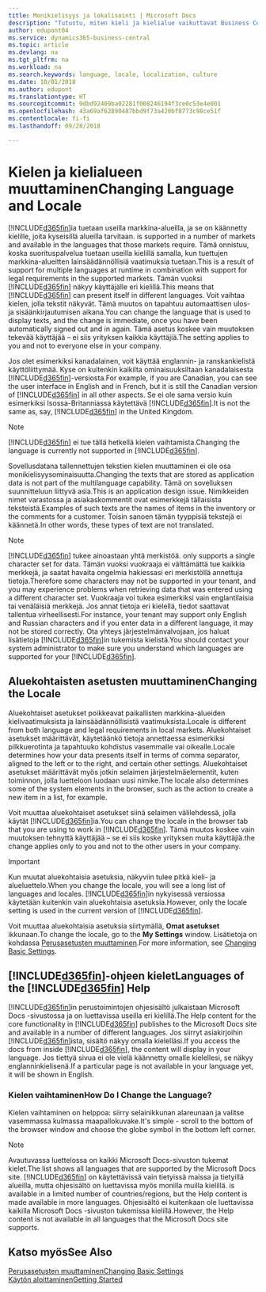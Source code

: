 ```yaml
---
title: Monikielisyys ja lokalisointi | Microsoft Docs
description: "Tutustu, miten kieli ja kielialue vaikuttavat Business Central -sovelluksen käyttökokemukseen."
author: edupont04
ms.service: dynamics365-business-central
ms.topic: article
ms.devlang: na
ms.tgt_pltfrm: na
ms.workload: na
ms.search.keywords: language, locale, localization, culture
ms.date: 10/01/2018
ms.author: edupont
ms.translationtype: HT
ms.sourcegitcommit: 9dbd92409ba02281f008246194f3ce0c53e4e001
ms.openlocfilehash: 43a69af62890487bbd9f73a420bf8773c98ce51f
ms.contentlocale: fi-fi
ms.lasthandoff: 09/28/2018

---
```

# <a name="changing-language-and-locale"></a><span data-ttu-id="50e4d-103">Kielen ja kielialueen muuttaminen</span><span class="sxs-lookup"><span data-stu-id="50e4d-103">Changing Language and Locale</span></span>
[!INCLUDE[d365fin](includes/d365fin_md.md)]<span data-ttu-id="50e4d-104">ia tuetaan useilla markkina-alueilla, ja se on käännetty kielille, joita kyseisillä alueilla tarvitaan.</span><span class="sxs-lookup"><span data-stu-id="50e4d-104"> is supported in a number of markets and available in the languages that those markets require.</span></span> <span data-ttu-id="50e4d-105">Tämä onnistuu, koska suorituspalvelua tuetaan useilla kielillä samalla, kun tuettujen markkina-alueitten lainsäädännöllisiä vaatimuksia tuetaan.</span><span class="sxs-lookup"><span data-stu-id="50e4d-105">This is a result of support for multiple languages at runtime in combination with support for legal requirements in the supported markets.</span></span> <span data-ttu-id="50e4d-106">Tämän vuoksi [!INCLUDE[d365fin](includes/d365fin_md.md)] näkyy käyttäjälle eri kielillä.</span><span class="sxs-lookup"><span data-stu-id="50e4d-106">This means that [!INCLUDE[d365fin](includes/d365fin_md.md)] can present itself in different languages.</span></span> <span data-ttu-id="50e4d-107">Voit vaihtaa kielen, jolla tekstit näkyvät. Tämä muutos on tapahtuu automaattisen ulos- ja sisäänkirjautumisen aikana.</span><span class="sxs-lookup"><span data-stu-id="50e4d-107">You can change the language that is used to display texts, and the change is immediate, once you have been automatically signed out and in again.</span></span> <span data-ttu-id="50e4d-108">Tämä asetus koskee vain muutoksen tekevää käyttäjää – ei siis yrityksen kaikkia käyttäjiä.</span><span class="sxs-lookup"><span data-stu-id="50e4d-108">The setting applies to you and not to everyone else in your company.</span></span>  

<span data-ttu-id="50e4d-109">Jos olet esimerkiksi kanadalainen, voit käyttää englannin- ja ranskankielistä käyttöliittymää. Kyse on kuitenkin kaikilta ominaisuuksiltaan kanadalaisesta [!INCLUDE[d365fin](includes/d365fin_md.md)]-versiosta.</span><span class="sxs-lookup"><span data-stu-id="50e4d-109">For example, if you are Canadian, you can see the user interface in English and in French, but it is still the Canadian version of [!INCLUDE[d365fin](includes/d365fin_md.md)] in all other aspects.</span></span> <span data-ttu-id="50e4d-110">Se ei ole sama versio kuin esimerkiksi Isossa-Britanniassa käytettävä [!INCLUDE[d365fin](includes/d365fin_md.md)].</span><span class="sxs-lookup"><span data-stu-id="50e4d-110">It is not the same as, say, [!INCLUDE[d365fin](includes/d365fin_md.md)] in the United Kingdom.</span></span>  

> [!NOTE]  
>  <span data-ttu-id="50e4d-111">[!INCLUDE[d365fin](includes/d365fin_md.md)] ei tue tällä hetkellä kielen vaihtamista.</span><span class="sxs-lookup"><span data-stu-id="50e4d-111">Changing the language is currently not supported in [!INCLUDE[d365fin](includes/d365fin_md.md)].</span></span>

<span data-ttu-id="50e4d-112">Sovellusdatana tallennettujen tekstien kielen muuttaminen ei ole osa monikielisyysominaisuutta.</span><span class="sxs-lookup"><span data-stu-id="50e4d-112">Changing the texts that are stored as application data is not part of the multilanguage capability.</span></span> <span data-ttu-id="50e4d-113">Tämä on sovelluksen suunnitteluun liittyvä asia.</span><span class="sxs-lookup"><span data-stu-id="50e4d-113">This is an application design issue.</span></span> <span data-ttu-id="50e4d-114">Nimikkeiden nimet varastossa ja asiakaskommentit ovat esimerkkejä tällaisista teksteistä.</span><span class="sxs-lookup"><span data-stu-id="50e4d-114">Examples of such texts are the names of items in the inventory or the comments for a customer.</span></span> <span data-ttu-id="50e4d-115">Toisin sanoen tämän tyyppisiä tekstejä ei käännetä.</span><span class="sxs-lookup"><span data-stu-id="50e4d-115">In other words, these types of text are not translated.</span></span>  

> [!NOTE]  
>  [!INCLUDE[d365fin](includes/d365fin_md.md)] <span data-ttu-id="50e4d-116">tukee ainoastaan yhtä merkistöä.</span><span class="sxs-lookup"><span data-stu-id="50e4d-116"> only supports a single character set for data.</span></span> <span data-ttu-id="50e4d-117">Tämän vuoksi vuokraaja ei välttämättä tue kaikkia merkkejä, ja saatat havaita ongelmia hakiessasi eri merkistöllä annettuja tietoja.</span><span class="sxs-lookup"><span data-stu-id="50e4d-117">Therefore some characters may not be supported in your tenant, and you may experience problems when retrieving data that was entered using a different character set.</span></span> <span data-ttu-id="50e4d-118">Vuokraaja voi tukea esimerkiksi vain englantilaisia tai venäläisiä merkkejä. Jos annat tietoja eri kielellä, tiedot saattavat tallentua virheellisesti.</span><span class="sxs-lookup"><span data-stu-id="50e4d-118">For instance, your tenant may support only English and Russian characters and if you enter data in a different language, it may not be stored correctly.</span></span> <span data-ttu-id="50e4d-119">Ota yhteys järjestelmänvalvojaan, jos haluat lisätietoja [!INCLUDE[d365fin](includes/d365fin_md.md)]in tukemista kielistä.</span><span class="sxs-lookup"><span data-stu-id="50e4d-119">You should contact your system administrator to make sure you understand which languages are supported for your [!INCLUDE[d365fin](includes/d365fin_md.md)].</span></span>  

## <a name="changing-the-locale"></a><span data-ttu-id="50e4d-120">Aluekohtaisten asetusten muuttaminen</span><span class="sxs-lookup"><span data-stu-id="50e4d-120">Changing the Locale</span></span>
<span data-ttu-id="50e4d-121">Aluekohtaiset asetukset poikkeavat paikallisten markkina-alueiden kielivaatimuksista ja lainsäädännöllisistä vaatimuksista.</span><span class="sxs-lookup"><span data-stu-id="50e4d-121">Locale is different from both language and legal requirements in local markets.</span></span> <span data-ttu-id="50e4d-122">Aluekohtaiset asetukset määrittävät, käytetäänkö tietoja annettaessa esimerkiksi pilkkuerotinta ja tapahtuuko kohdistus vasemmalle vai oikealle.</span><span class="sxs-lookup"><span data-stu-id="50e4d-122">Locale determines how your data presents itself in terms of comma separator, aligned to the left or to the right, and certain other settings.</span></span> <span data-ttu-id="50e4d-123">Aluekohtaiset asetukset määrittävät myös jotkin selaimen järjestelmäelementit, kuten toiminnon, jolla luetteloon luodaan uusi nimike.</span><span class="sxs-lookup"><span data-stu-id="50e4d-123">The locale also determines some of the system elements in the browser, such as the action to create a new item in a list, for example.</span></span>  

<span data-ttu-id="50e4d-124">Voit muuttaa aluekohtaiset asetukset siinä selaimen välilehdessä, jolla käytät [!INCLUDE[d365fin](includes/d365fin_md.md)]ia.</span><span class="sxs-lookup"><span data-stu-id="50e4d-124">You can change the locale in the browser tab that you are using to work in [!INCLUDE[d365fin](includes/d365fin_md.md)].</span></span> <span data-ttu-id="50e4d-125">Tämä muutos koskee vain muutoksen tehnyttä käyttäjää – se ei siis koske yrityksen muita käyttäjiä.</span><span class="sxs-lookup"><span data-stu-id="50e4d-125">the change applies only to you and not to the other users in your company.</span></span>  

> [!IMPORTANT]  
>  <span data-ttu-id="50e4d-126">Kun muutat aluekohtaisia asetuksia, näkyviin tulee pitkä kieli- ja alueluettelo.</span><span class="sxs-lookup"><span data-stu-id="50e4d-126">When you change the locale, you will see a long list of languages and locales.</span></span> <span data-ttu-id="50e4d-127">[!INCLUDE[d365fin](includes/d365fin_md.md)]in nykyisessä versiossa käytetään kuitenkin vain aluekohtaisia asetuksia.</span><span class="sxs-lookup"><span data-stu-id="50e4d-127">However, only the locale setting is used in the current version of [!INCLUDE[d365fin](includes/d365fin_md.md)].</span></span>  

<span data-ttu-id="50e4d-128">Voit muuttaa aluekohtaisia asetuksia siirtymällä, **Omat asetukset** ikkunaan.</span><span class="sxs-lookup"><span data-stu-id="50e4d-128">To change the locale, go to the **My Settings** window.</span></span> <span data-ttu-id="50e4d-129">Lisätietoja on kohdassa [Perusasetusten muuttaminen](ui-change-basic-settings.md).</span><span class="sxs-lookup"><span data-stu-id="50e4d-129">For more information, see [Changing Basic Settings](ui-change-basic-settings.md).</span></span>  

## <a name="languages-of-the-included365finincludesd365finmdmd-help"></a><span data-ttu-id="50e4d-130">[!INCLUDE[d365fin](includes/d365fin_md.md)]-ohjeen kielet</span><span class="sxs-lookup"><span data-stu-id="50e4d-130">Languages of the [!INCLUDE[d365fin](includes/d365fin_md.md)] Help</span></span>
<span data-ttu-id="50e4d-131">[!INCLUDE[d365fin](includes/d365fin_md.md)]in perustoimintojen ohjesisältö julkaistaan Microsoft Docs -sivustossa ja on luettavissa useilla eri kielillä.</span><span class="sxs-lookup"><span data-stu-id="50e4d-131">The Help content for the core functionality in [!INCLUDE[d365fin](includes/d365fin_md.md)] publishes to the Microsoft Docs site and available in a number of different languages.</span></span> <span data-ttu-id="50e4d-132">Jos siirryt asiakirjoihin [!INCLUDE[d365fin](includes/d365fin_md.md)]ista, sisältö näkyy omalla kielelläsi.</span><span class="sxs-lookup"><span data-stu-id="50e4d-132">If you access the docs from inside [!INCLUDE[d365fin](includes/d365fin_md.md)], the content will display in your language.</span></span> <span data-ttu-id="50e4d-133">Jos tiettyä sivua ei ole vielä käännetty omalle kielellesi, se näkyy englanninkielisenä.</span><span class="sxs-lookup"><span data-stu-id="50e4d-133">If a particular page is not available in your language yet, it will be shown in English.</span></span>

### <a name="how-do-i-change-the-language"></a><span data-ttu-id="50e4d-134">Kielen vaihtaminen</span><span class="sxs-lookup"><span data-stu-id="50e4d-134">How Do I Change the Language?</span></span>
<span data-ttu-id="50e4d-135">Kielen vaihtaminen on helppoa: siirry selainikkunan alareunaan ja valitse vasemmassa kulmassa maapallokuvake.</span><span class="sxs-lookup"><span data-stu-id="50e4d-135">It's simple - scroll to the bottom of the browser window and choose the globe symbol in the bottom left corner.</span></span>

> [!NOTE]  
> <span data-ttu-id="50e4d-136">Avautuvassa luettelossa on kaikki Microsoft Docs-sivuston tukemat kielet.</span><span class="sxs-lookup"><span data-stu-id="50e4d-136">The list shows all languages that are supported by the Microsoft Docs site.</span></span> [!INCLUDE[d365fin](includes/d365fin_md.md)] <span data-ttu-id="50e4d-137">on käytettävissä vain tietyissä maissa ja tietyillä alueilla, mutta ohjesisältö on luettavissa myös monilla muilla kielillä.</span><span class="sxs-lookup"><span data-stu-id="50e4d-137"> is available in a limited number of countries/regions, but the Help content is made available in more languages.</span></span> <span data-ttu-id="50e4d-138">Ohjesisältö ei kuitenkaan ole luettavissa kaikilla Microsoft Docs -sivuston tukemissa kielillä.</span><span class="sxs-lookup"><span data-stu-id="50e4d-138">However, the Help content is not available in all languages that the Microsoft Docs site supports.</span></span>

## <a name="see-also"></a><span data-ttu-id="50e4d-139">Katso myös</span><span class="sxs-lookup"><span data-stu-id="50e4d-139">See Also</span></span>  
[<span data-ttu-id="50e4d-140">Perusasetusten muuttaminen</span><span class="sxs-lookup"><span data-stu-id="50e4d-140">Changing Basic Settings</span></span>](ui-change-basic-settings.md)  
[<span data-ttu-id="50e4d-141">Käytön aloittaminen</span><span class="sxs-lookup"><span data-stu-id="50e4d-141">Getting Started</span></span>](product-get-started.md)  

